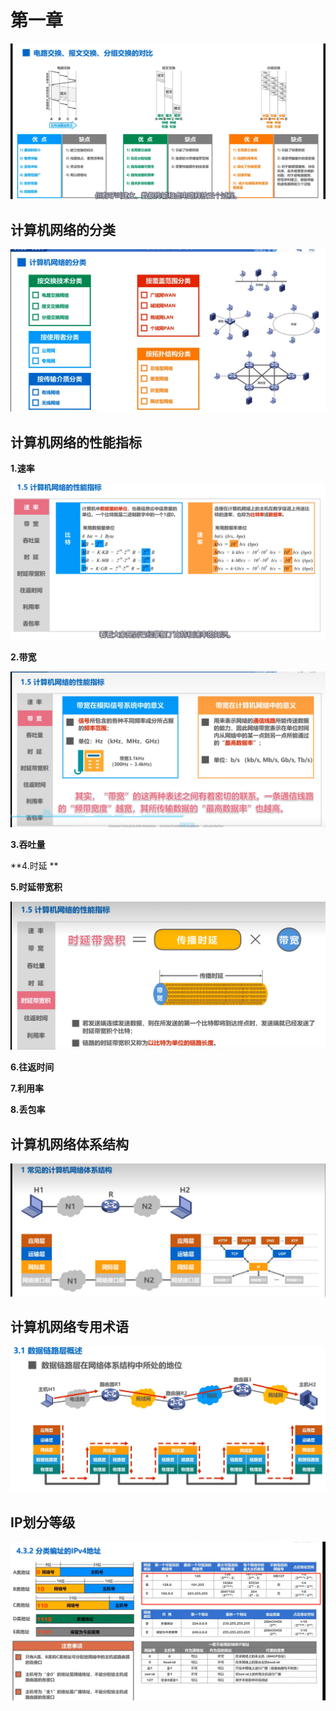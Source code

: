# 第一章

<img src="计算机网络.assets/image-20230505215332877.png" alt="image-20230505215332877" style="zoom:67%;" />

## 计算机网络的分类

<img src="计算机网络.assets/image-20230505222227878.png" alt="image-20230505222227878" style="zoom: 67%;" />

## 计算机网络的性能指标

**1.速率**

<img src="计算机网络.assets/image-20230505222740275.png" alt="image-20230505222740275" style="zoom:67%;" />

**2.带宽**

<img src="计算机网络.assets/image-20230505223628104.png" alt="image-20230505223628104" style="zoom:67%;" />

**3.吞吐量**

**4.时延	**

**5.时延带宽积**

<img src="计算机网络.assets/image-20230505225139041.png" alt="image-20230505225139041" style="zoom:67%;" />

**6.往返时间**

**7.利用率**

**8.丢包率**

## 计算机网络体系结构

<img src="计算机网络.assets/image-20230506225745003.png" alt="image-20230506225745003" style="zoom: 67%;" />

## 计算机网络专用术语

![image-20230510233513774](计算机网络.assets/image-20230510233513774.png)





## IP划分等级

![image-20230514000819840](计算机网络.assets/image-20230514000819840-1685530155944-9.png)
